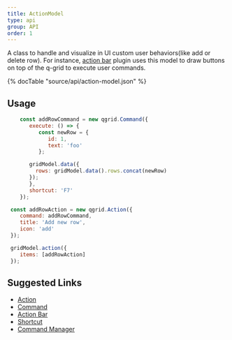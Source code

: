 ```yaml
---
title: ActionModel
type: api
group: API
order: 1
---
```

A class to handle and visualize in UI custom user behaviors(like add or delete row).
For instance, [action bar](/doc/feature/action.html) plugin uses this model to draw buttons on top of the q-grid
to execute user commands.

{% docTable "source/api/action-model.json" %}

## Usage

```javascript
	const addRowCommand = new qgrid.Command({
	   execute: () => {
	      const newRow = {
			 id: 1,
			 text: 'foo'
	      };

       gridModel.data({
         rows: gridModel.data().rows.concat(newRow)
       });
	   },
	   shortcut: 'F7'
	});

 const addRowAction = new qgrid.Action({
    command: addRowCommand,
    title: 'Add new row',
    icon: 'add'
 });

 gridModel.action({
    items: [addRowAction]
 });
```

## Suggested Links

* [Action](/doc/api/action.html)
* [Command](/doc/api/command.html)
* [Action Bar](/doc/feature/action.html)
* [Shortcut](/doc/api/shortcut.html)
* [Command Manager](/doc/api/command-manager.html)

